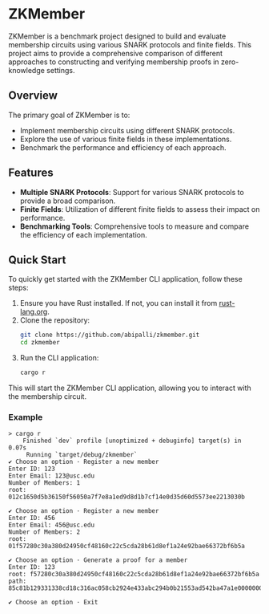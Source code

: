# ZKMember

ZKMember is a benchmark project designed to build and evaluate membership circuits using various SNARK protocols and finite fields. This project aims to provide a comprehensive comparison of different approaches to constructing and verifying membership proofs in zero-knowledge settings.

## Overview

The primary goal of ZKMember is to:

- Implement membership circuits using different SNARK protocols.
- Explore the use of various finite fields in these implementations.
- Benchmark the performance and efficiency of each approach.

## Features

- **Multiple SNARK Protocols**: Support for various SNARK protocols to provide a broad comparison.
- **Finite Fields**: Utilization of different finite fields to assess their impact on performance.
- **Benchmarking Tools**: Comprehensive tools to measure and compare the efficiency of each implementation.

## Quick Start

To quickly get started with the ZKMember CLI application, follow these steps:

1. Ensure you have Rust installed. If not, you can install it from [rust-lang.org](https://www.rust-lang.org/).
2. Clone the repository:
	```sh
	git clone https://github.com/abipalli/zkmember.git
	cd zkmember
	```
3. Run the CLI application:
	```sh
	cargo r
	```

This will start the ZKMember CLI application, allowing you to interact with the membership circuit.

### Example
```plaintext
> cargo r
    Finished `dev` profile [unoptimized + debuginfo] target(s) in 0.07s
     Running `target/debug/zkmember`
✔ Choose an option · Register a new member
Enter ID: 123
Enter Email: 123@usc.edu
Number of Members: 1
root: 012c1650d5b36150f56050a7f7e8a1ed9d8d1b7cf14e0d35d60d5573ee2213030b

✔ Choose an option · Register a new member
Enter ID: 456
Enter Email: 456@usc.edu
Number of Members: 2
root: 01f57280c30a380d24950cf48160c22c5cda28b61d8ef1a24e92bae66372bf6b5a

✔ Choose an option · Generate a proof for a member
Enter ID: 123
root: f57280c30a380d24950cf48160c22c5cda28b61d8ef1a24e92bae66372bf6b5a
path: 85c81b129331338cd18c316ac058cb2924e433abc294b0b21553ad542ba47a1e00000000000000000000000000000000

✔ Choose an option · Exit
```